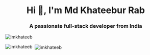 <h1 align="center">Hi 👋, I'm Md Khateebur Rab</h1>
<h3 align="center">A passionate full-stack developer from India</h3>

<p align="left"> <img src="https://komarev.com/ghpvc/?username=imkhateeb&label=Profile%20views&color=0e75b6&style=flat" alt="imkhateeb" /> </p>

<p><img align="left" src="https://github-readme-stats.vercel.app/api/top-langs?username=imkhateeb&show_icons=true&locale=en&layout=compact" alt="imkhateeb" /></p>

<p>&nbsp;<img align="center" src="https://github-readme-stats.vercel.app/api?username=imkhateeb&show_icons=true&locale=en" alt="imkhateeb" /></p>
